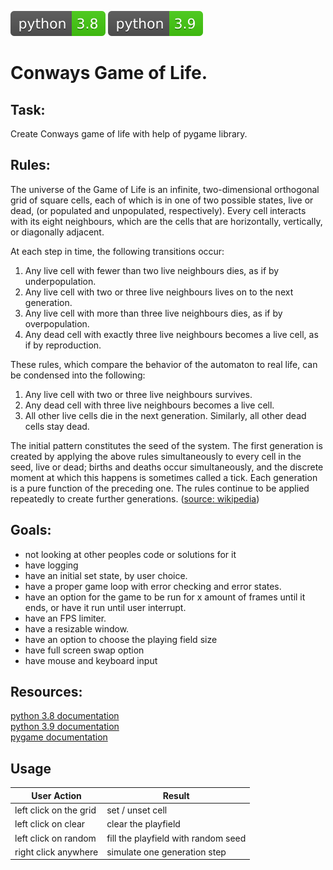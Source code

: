 [![Python Version 3.8](assets/github/python-3.8.svg)](https://docs.python.org/3.8/index.html)
[![Python Version 3.9](assets/github/python-3.9.svg)](https://docs.python.org/3.9/index.html)

# Conways Game of Life.

## Task:
Create Conways game of life with help of pygame library.

## Rules:
The universe of the Game of Life is an infinite, two-dimensional orthogonal grid of square cells, each of which is
in one of two possible states, live or dead, (or populated and unpopulated, respectively). Every cell interacts
with its eight neighbours, which are the cells that are horizontally, vertically, or diagonally adjacent.

At each step in time, the following transitions occur:

1. Any live cell with fewer than two live neighbours dies, as if by underpopulation.
2. Any live cell with two or three live neighbours lives on to the next generation.
3. Any live cell with more than three live neighbours dies, as if by overpopulation.
4. Any dead cell with exactly three live neighbours becomes a live cell, as if by reproduction.

These rules, which compare the behavior of the automaton to real life, can be condensed into the following:

1. Any live cell with two or three live neighbours survives.
2. Any dead cell with three live neighbours becomes a live cell.
3. All other live cells die in the next generation. Similarly, all other dead cells stay dead.

The initial pattern constitutes the seed of the system. The first generation is created by applying the above rules
simultaneously to every cell in the seed, live or dead; births and deaths occur simultaneously, and the
discrete moment at which this happens is sometimes called a tick. Each generation is a pure function of
the preceding one. The rules continue to be applied repeatedly to create further generations.
([source: wikipedia](https://en.wikipedia.org/wiki/Conway%27s_Game_of_Life#Rules))

## Goals:
- not looking at other peoples code or solutions for it
- have logging
- have an initial set state, by user choice.
- have a proper game loop with error checking and error states.
- have an option for the game to be run for x amount of frames until it ends, or have it run until user interrupt.
- have an FPS limiter.
- have a resizable window.
- have an option to choose the playing field size
- have full screen swap option
- have mouse and keyboard input

## Resources:
[python 3.8 documentation](https://docs.python.org/3.8/index.html) <br>
[python 3.9 documentation](https://docs.python.org/3.9/index.html) <br>
[pygame documentation](https://www.pygame.org/docs/)

## Usage
User Action | Result
--- | ---
left click on the grid | set / unset cell
left click on clear | clear the playfield
left click on random | fill the playfield with random seed
right click anywhere | simulate one generation step
